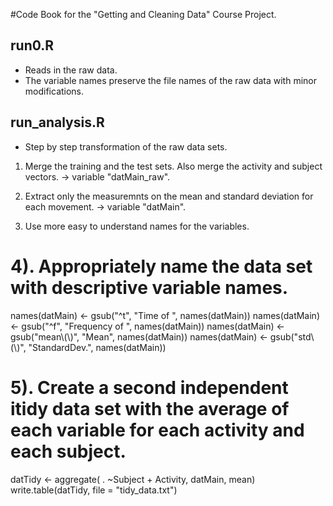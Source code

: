 #Code Book for the "Getting and Cleaning Data" Course Project.

run0.R
------

* Reads in the raw data.
* The variable names preserve the file names of the raw data with minor modifications.

run_analysis.R
--------------

* Step by step transformation of the raw data sets.
1. Merge the training and the test sets. Also merge the activity and subject vectors.
   -> variable "datMain_raw".
2. Extract only the measuremnts on the mean and standard deviation for each movement.
   -> variable "datMain".

3. Use more easy to understand names for the variables.


# 4). Appropriately name the data set with descriptive variable names.
names(datMain) <- gsub("^t", "Time of ", names(datMain))
names(datMain) <- gsub("^f", "Frequency of ", names(datMain))
names(datMain) <- gsub("mean\\(\\)", "Mean", names(datMain))
names(datMain) <- gsub("std\\(\\)", "StandardDev.", names(datMain))

# 5). Create a second independent itidy data set with the average of each variable for each activity and each subject.
datTidy <- aggregate( . ~Subject + Activity, datMain, mean)
write.table(datTidy, file = "tidy_data.txt")